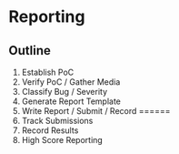 # Reporting

## Outline

1. Establish PoC
2. Verify PoC / Gather Media
3. Classify Bug / Severity
4. Generate Report Template
5. Write Report / Submit / Record
======
1. Track Submissions
2. Record Results
3. High Score Reporting
